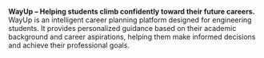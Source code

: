 **WayUp – Helping students climb confidently toward their future careers.**  
WayUp is an intelligent career planning platform designed for engineering students. It provides personalized guidance based on their academic background and career aspirations, helping them make informed decisions and achieve their professional goals.